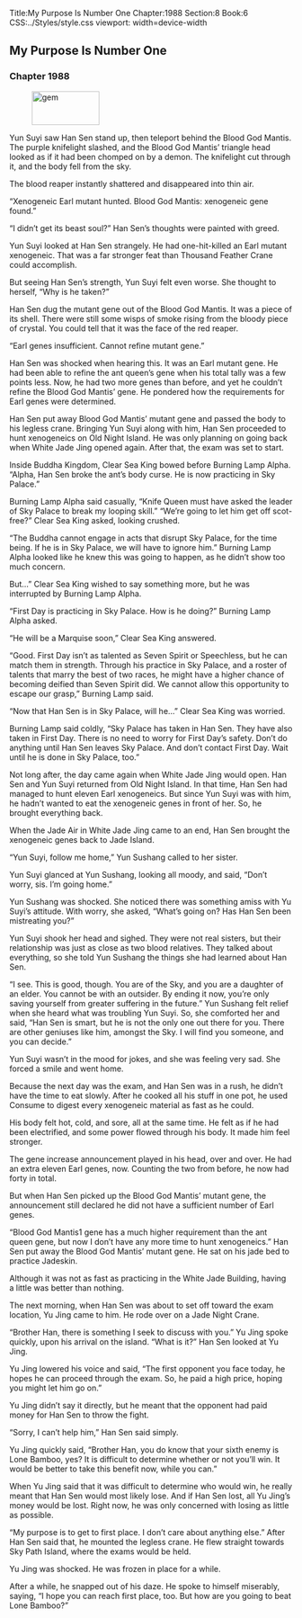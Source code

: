 Title:My Purpose Is Number One 
Chapter:1988 
Section:8 
Book:6 
CSS:../Styles/style.css 
viewport: width=device-width
  
## My Purpose Is Number One
### Chapter 1988 
<figure>
	<img src="../Images/gem.gif" alt="gem" id="gem" width="120" height="60" />
</figure>
  

  
  Yun Suyi saw Han Sen stand up, then teleport behind the Blood God Mantis. The purple knifelight slashed, and the Blood God Mantis’ triangle head looked as if it had been chomped on by a demon. The knifelight cut through it, and the body fell from the sky.

The blood reaper instantly shattered and disappeared into thin air.

“Xenogeneic Earl mutant hunted. Blood God Mantis: xenogeneic gene found.”

“I didn’t get its beast soul?” Han Sen’s thoughts were painted with greed.

Yun Suyi looked at Han Sen strangely. He had one-hit-killed an Earl mutant xenogeneic. That was a far stronger feat than Thousand Feather Crane could accomplish.

But seeing Han Sen’s strength, Yun Suyi felt even worse. She thought to herself, “Why is he taken?”

Han Sen dug the mutant gene out of the Blood God Mantis. It was a piece of its shell. There were still some wisps of smoke rising from the bloody piece of crystal. You could tell that it was the face of the red reaper.

“Earl genes insufficient. Cannot refine mutant gene.”

Han Sen was shocked when hearing this. It was an Earl mutant gene. He had been able to refine the ant queen’s gene when his total tally was a few points less. Now, he had two more genes than before, and yet he couldn’t refine the Blood God Mantis’ gene. He pondered how the requirements for Earl genes were determined.

Han Sen put away Blood God Mantis’ mutant gene and passed the body to his legless crane. Bringing Yun Suyi along with him, Han Sen proceeded to hunt xenogeneics on Old Night Island. He was only planning on going back when White Jade Jing opened again. After that, the exam was set to start.

Inside Buddha Kingdom, Clear Sea King bowed before Burning Lamp Alpha. “Alpha, Han Sen broke the ant’s body curse. He is now practicing in Sky Palace.”

Burning Lamp Alpha said casually, “Knife Queen must have asked the leader of Sky Palace to break my looping skill.” “We’re going to let him get off scot-free?” Clear Sea King asked, looking crushed.

“The Buddha cannot engage in acts that disrupt Sky Palace, for the time being. If he is in Sky Palace, we will have to ignore him.” Burning Lamp Alpha looked like he knew this was going to happen, as he didn’t show too much concern.

But…” Clear Sea King wished to say something more, but he was interrupted by Burning Lamp Alpha.

“First Day is practicing in Sky Palace. How is he doing?” Burning Lamp Alpha asked.

“He will be a Marquise soon,” Clear Sea King answered.

“Good. First Day isn’t as talented as Seven Spirit or Speechless, but he can match them in strength. Through his practice in Sky Palace, and a roster of talents that marry the best of two races, he might have a higher chance of becoming deified than Seven Spirit did. We cannot allow this opportunity to escape our grasp,” Burning Lamp said.

“Now that Han Sen is in Sky Palace, will he…” Clear Sea King was worried.

Burning Lamp said coldly, “Sky Palace has taken in Han Sen. They have also taken in First Day. There is no need to worry for First Day’s safety. Don’t do anything until Han Sen leaves Sky Palace. And don’t contact First Day. Wait until he is done in Sky Palace, too.”

Not long after, the day came again when White Jade Jing would open. Han Sen and Yun Suyi returned from Old Night Island. In that time, Han Sen had managed to hunt eleven Earl xenogeneics. But since Yun Suyi was with him, he hadn’t wanted to eat the xenogeneic genes in front of her. So, he brought everything back.

When the Jade Air in White Jade Jing came to an end, Han Sen brought the xenogeneic genes back to Jade Island.

“Yun Suyi, follow me home,” Yun Sushang called to her sister.

Yun Suyi glanced at Yun Sushang, looking all moody, and said, “Don’t worry, sis. I’m going home.”

Yun Sushang was shocked. She noticed there was something amiss with Yu Suyi’s attitude. With worry, she asked, “What’s going on? Has Han Sen been mistreating you?”

Yun Suyi shook her head and sighed. They were not real sisters, but their relationship was just as close as two blood relatives. They talked about everything, so she told Yun Sushang the things she had learned about Han Sen.

“I see. This is good, though. You are of the Sky, and you are a daughter of an elder. You cannot be with an outsider. By ending it now, you’re only saving yourself from greater suffering in the future.” Yun Sushang felt relief when she heard what was troubling Yun Suyi. So, she comforted her and said, “Han Sen is smart, but he is not the only one out there for you. There are other geniuses like him, amongst the Sky. I will find you someone, and you can decide.”

Yun Suyi wasn’t in the mood for jokes, and she was feeling very sad. She forced a smile and went home.

Because the next day was the exam, and Han Sen was in a rush, he didn’t have the time to eat slowly. After he cooked all his stuff in one pot, he used Consume to digest every xenogeneic material as fast as he could.

His body felt hot, cold, and sore, all at the same time. He felt as if he had been electrified, and some power flowed through his body. It made him feel stronger.

The gene increase announcement played in his head, over and over. He had an extra eleven Earl genes, now. Counting the two from before, he now had forty in total.

But when Han Sen picked up the Blood God Mantis’ mutant gene, the announcement still declared he did not have a sufficient number of Earl genes.

“Blood God Mantis1 gene has a much higher requirement than the ant queen gene, but now I don’t have any more time to hunt xenogeneics.” Han Sen put away the Blood God Mantis’ mutant gene. He sat on his jade bed to practice Jadeskin.

Although it was not as fast as practicing in the White Jade Building, having a little was better than nothing.

The next morning, when Han Sen was about to set off toward the exam location, Yu Jing came to him. He rode over on a Jade Night Crane.

“Brother Han, there is something I seek to discuss with you.” Yu Jing spoke quickly, upon his arrival on the island. “What is it?” Han Sen looked at Yu Jing.

Yu Jing lowered his voice and said, “The first opponent you face today, he hopes he can proceed through the exam. So, he paid a high price, hoping you might let him go on.”

Yu Jing didn’t say it directly, but he meant that the opponent had paid money for Han Sen to throw the fight.

“Sorry, I can’t help him,” Han Sen said simply.

Yu Jing quickly said, “Brother Han, you do know that your sixth enemy is Lone Bamboo, yes? It is difficult to determine whether or not you’ll win. It would be better to take this benefit now, while you can.”

When Yu Jing said that it was difficult to determine who would win, he really meant that Han Sen would most likely lose. And if Han Sen lost, all Yu Jing’s money would be lost. Right now, he was only concerned with losing as little as possible.

“My purpose is to get to first place. I don’t care about anything else.” After Han Sen said that, he mounted the legless crane. He flew straight towards Sky Path Island, where the exams would be held.

Yu Jing was shocked. He was frozen in place for a while.

After a while, he snapped out of his daze. He spoke to himself miserably, saying, “I hope you can reach first place, too. But how are you going to beat Lone Bamboo?”
